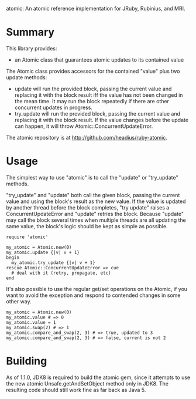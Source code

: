 atomic: An atomic reference implementation for JRuby, Rubinius, and MRI.

Summary
=======

This library provides:

* an Atomic class that guarantees atomic updates to its contained value

The Atomic class provides accessors for the contained "value" plus two update methods:

* update will run the provided block, passing the current value and replacing it with the block result iff the value has not been changed in the mean time. It may run the block repeatedly if there are other concurrent updates in progress.
* try_update will run the provided block, passing the current value and replacing it with the block result. If the value changes before the update can happen, it will throw Atomic::ConcurrentUpdateError.

The atomic repository is at http://github.com/headius/ruby-atomic.

Usage
=====

The simplest way to use "atomic" is to call the "update" or "try_update" methods.

"try_update" and "update" both call the given block, passing the current value and using the block's result as the new value. If the value is updated by another thread before the block completes, "try update" raises a ConcurrentUpdateError and "update" retries the block. Because "update" may call the block several times when multiple threads are all updating the same value, the block's logic should be kept as simple as possible.

    require 'atomic'

    my_atomic = Atomic.new(0)
    my_atomic.update {|v| v + 1}
    begin
      my_atomic.try_update {|v| v + 1}
    rescue Atomic::ConcurrentUpdateError => cue
      # deal with it (retry, propagate, etc)
    end

It's also possible to use the regular get/set operations on the Atomic, if you want to avoid the exception and respond to contended changes in some other way.

    my_atomic = Atomic.new(0)
    my_atomic.value # => 0
    my_atomic.value = 1
    my_atomic.swap(2) # => 1
    my_atomic.compare_and_swap(2, 3) # => true, updated to 3
    my_atomic.compare_and_swap(2, 3) # => false, current is not 2

Building
========

As of 1.1.0, JDK8 is required to build the atomic gem, since it attempts to use the new atomic Unsafe.getAndSetObject method only in JDK8. The resulting code should still work fine as far back as Java 5.
